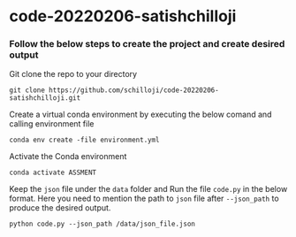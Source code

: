 # code-20220206-satishchilloji

### Follow the below steps to create the project and create desired output

Git clone the repo to your directory

`git clone https://github.com/schilloji/code-20220206-satishchilloji.git`

Create a virtual conda environment by executing the below comand and calling environment file

`conda env create -file environment.yml`

Activate the Conda environment

`conda activate ASSMENT`

Keep the `json` file under the `data` folder and Run the file `code.py` in the below format. Here you need to mention the path to `json` file after `--json_path` to produce the desired output. 

`python code.py --json_path /data/json_file.json`
